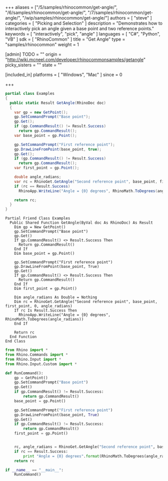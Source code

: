 +++
aliases = ["/5/samples/rhinocommon/get-angle/", "/6/samples/rhinocommon/get-angle/", "/7/samples/rhinocommon/get-angle/", "/wip/samples/rhinocommon/get-angle/"]
authors = [ "steve" ]
categories = [ "Picking and Selection" ]
description = "Demonstrates how to interactively pick an angle given a base point and two reference points."
keywords = [ "interactively", "pick", "angle" ]
languages = [ "C#", "Python", "VB" ]
sdk = [ "RhinoCommon" ]
title = "Get Angle"
type = "samples/rhinocommon"
weight = 1

[admin]
TODO = ""
origin = "http://wiki.mcneel.com/developer/rhinocommonsamples/getangle"
picky_sisters = ""
state = ""

[included_in]
platforms = [ "Windows", "Mac" ]
since = 0

+++

<div class="codetab-content" id="cs">

```cs
partial class Examples
{
  public static Result GetAngle(RhinoDoc doc)
  {
    var gp = new GetPoint();
    gp.SetCommandPrompt("Base point");
    gp.Get();
    if (gp.CommandResult() != Result.Success)
      return gp.CommandResult();
    var base_point = gp.Point();

    gp.SetCommandPrompt("First reference point");
    gp.DrawLineFromPoint(base_point, true);
    gp.Get();
    if (gp.CommandResult() != Result.Success)
      return gp.CommandResult();
    var first_point = gp.Point();

    double angle_radians;
    var rc = RhinoGet.GetAngle("Second reference point", base_point, first_point, 0, out angle_radians);
    if (rc == Result.Success)
      RhinoApp.WriteLine("Angle = {0} degrees", RhinoMath.ToDegrees(angle_radians));

    return rc;
  }
}
```

</div>


<div class="codetab-content" id="vb">

```vbnet
Partial Friend Class Examples
  Public Shared Function GetAngle(ByVal doc As RhinoDoc) As Result
	Dim gp = New GetPoint()
	gp.SetCommandPrompt("Base point")
	gp.Get()
	If gp.CommandResult() <> Result.Success Then
	  Return gp.CommandResult()
	End If
	Dim base_point = gp.Point()

	gp.SetCommandPrompt("First reference point")
	gp.DrawLineFromPoint(base_point, True)
	gp.Get()
	If gp.CommandResult() <> Result.Success Then
	  Return gp.CommandResult()
	End If
	Dim first_point = gp.Point()

	Dim angle_radians As Double = Nothing
	Dim rc = RhinoGet.GetAngle("Second reference point", base_point, first_point, 0, angle_radians)
	If rc Is Result.Success Then
	  RhinoApp.WriteLine("Angle = {0} degrees", RhinoMath.ToDegrees(angle_radians))
	End If

	Return rc
  End Function
End Class
```

</div>


<div class="codetab-content" id="py">

```python
from Rhino import *
from Rhino.Commands import *
from Rhino.Input import *
from Rhino.Input.Custom import *

def RunCommand():
    gp = GetPoint()
    gp.SetCommandPrompt("Base point")
    gp.Get()
    if gp.CommandResult() != Result.Success:
        return gp.CommandResult()
    base_point = gp.Point()

    gp.SetCommandPrompt("First reference point")
    gp.DrawLineFromPoint(base_point, True)
    gp.Get()
    if gp.CommandResult() != Result.Success:
        return gp.CommandResult()
    first_point = gp.Point()


    rc, angle_radians = RhinoGet.GetAngle("Second reference point", base_point, first_point, 0)
    if rc == Result.Success:
        print "Angle = {0} degrees".format(RhinoMath.ToDegrees(angle_radians))
    return rc

if __name__ == "__main__":
    RunCommand()
```

</div>
